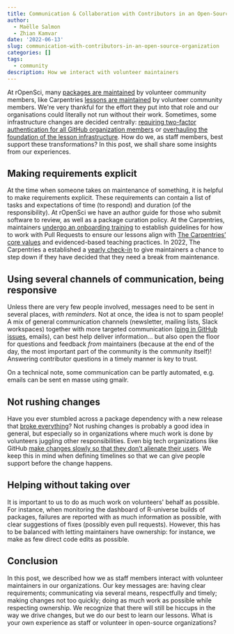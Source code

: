 ```yaml
---
title: Communication & Collaboration with Contributors in an Open-Source Organization
author:
  - Maëlle Salmon
  - Zhian Kamvar
date: '2022-06-13'
slug: communication-with-contributors-in-an-open-source-organization
categories: []
tags:
  - community
description: How we interact with volunteer maintainers
---
```


At rOpenSci, many [packages are maintained](/commcalls/2020-03-18/) by volunteer community members, like Carpentries [lessons are maintained](https://carpentries.org/maintainers/)  by volunteer community members.
We're very thankful for the effort they put into that role and our organisations could literally not run without their work.
Sometimes, some infrastructure changes are decided centrally: [requiring two-factor authentication for all GitHub organization members](/blog/2022/05/17/requiring-2fa-for-the-ropensci-github-organization/) or [overhauling the foundation of the lesson infrastructure](https://carpentries.org/blog/2022/05/workbench-beta/).
How do we, as staff members, best support these transformations?
In this post, we shall share some insights from our experiences.

## Making requirements explicit

At the time when someone takes on maintenance of something, it is helpful to make requirements explicit. 
These requirements can contain a list of tasks and expectations of time (to respond) and duration (of the responsibility).
At rOpenSci we have an author guide for those who submit software to review, as well as a package curation policy.
At the Carpentries, maintainers [undergo an onboarding training](https://carpentries.org/blog/2022/05/maintainer-application/) to establish guidelines for how to work with Pull Requests to ensure our lessons align with [The Carpentries’ core values](https://carpentries.org/values) and evidenced-based teaching practices. 
In 2022, The Carpentries a established a [yearly check-in](https://github.com/carpentries/maintainer-RFCs/issues/19) to give maintainers a chance to step down if they have decided that they need a break from maintenance. 

## Using several channels of communication, being responsive

Unless there are very few people involved, messages need to be sent in several places, _with reminders_.
Not at once, the idea is not to spam people! 
A mix of general communication channels (newsletter, mailing lists, Slack workspaces) together with more targeted communication ([ping in GitHub issues](https://github.com/datacarpentry/r-socialsci/issues/274#issuecomment-1126176378), emails), can best help deliver information... but also open the floor for questions and feedback _from_ maintainers (because at the end of the day, the most important part of the community is the community itself)!
Answering contributor questions in a timely manner is key to trust.

On a technical note, some communication can be partly automated, e.g. emails can be sent en masse using gmailr.

## Not rushing changes

Have you ever stumbled across a package dependency with a new release that [broke everything](https://github.com/dwinter/mmod/issues/2)?
Not rushing changes is probably a good idea in general, but especially so in organizations where much work is done by volunteers juggling other responsibilities. 
Even big tech organizations like GitHub [make changes slowly so that they don’t alienate their users](https://github.blog/2022-05-04-software-security-starts-with-the-developer-securing-developer-accounts-with-2fa/). 
We keep this in mind when defining timelines so that we can give people support before the change happens.

## Helping without taking over

It is important to us to do as much work on volunteers' behalf as possible.
For instance, when monitoring the dashboard of R-universe builds of packages, failures are reported with as much information as possible, with clear suggestions of fixes (possibly even pull requests).
However, this has to be balanced with letting maintainers have ownership: for instance, we make as few direct code edits as possible.

## Conclusion

In this post, we described how we as staff members interact with volunteer maintainers in our organizations.
Our key messages are: having clear requirements; communicating via several means, respectfully and timely; making changes not too quickly; doing as much work as possible while respecting ownership.
We recognize that there will still be hiccups in the way we drive changes, but we do our best to learn our lessons.
What is your own experience as staff or volunteer in open-source organizations?

